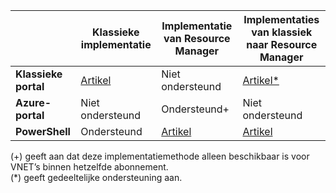 |  | **Klassieke implementatie** | **Implementatie van Resource Manager** | **Implementaties van klassiek naar Resource Manager** |
|----------------------------------------|-------------|----------------------|---------------------------------|
| **Klassieke portal** | [Artikel](../articles/vpn-gateway/virtual-networks-configure-vnet-to-vnet-connection.md)  |  Niet ondersteund |  [Artikel*](../articles/vpn-gateway/vpn-gateway-connect-different-deployment-models-portal.md) |
| **Azure-portal** |  Niet ondersteund | Ondersteund+ |  Niet ondersteund |
| **PowerShell** | Ondersteund | [Artikel](../articles/vpn-gateway/vpn-gateway-vnet-vnet-rm-ps.md) | [Artikel](../articles/vpn-gateway/vpn-gateway-connect-different-deployment-models-powershell.md)

(+) geeft aan dat deze implementatiemethode alleen beschikbaar is voor VNET’s binnen hetzelfde abonnement.<br>
(*) geeft gedeeltelijke ondersteuning aan.





<!--HONumber=ago16_HO5-->


